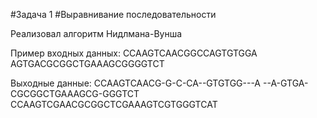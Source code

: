 #Задача 1
#Выравнивание последовательности


Реализовал алгоритм Нидлмана-Вунша

Пример входных данных:
CCAAGTCAACGGCCAGTGTGGA
AGTGACGCGGCTGAAAGCGGGGTCT

Выходные данные:
CCAAGTCAACG-G-C-CA--GTGTGG---A
--A-GTGA-CGCGGCTGAAAGCG-GGGTCT
CCAAGTCGAACGCGGCTCGAAAGTCGTGGGTCAT
